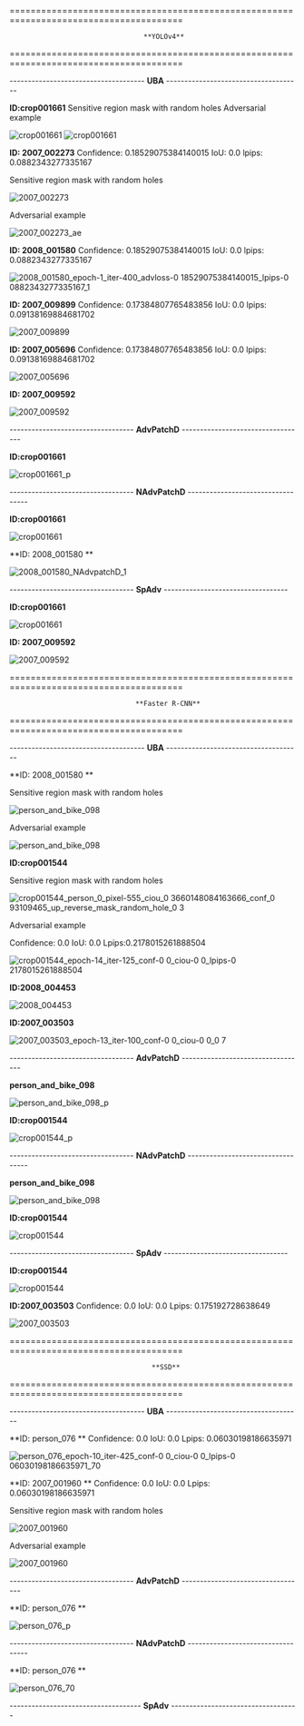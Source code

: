



=======================================================================================
                                     
                                     **YOLOv4**
                                     
=======================================================================================


-------------------------------------  **UBA**   -------------------------------------


**ID:crop001661**    Sensitive region mask with random holes            Adversarial example

![crop001661](https://user-images.githubusercontent.com/69624583/229013118-042929a0-46fb-4b93-af4b-9e599db4cb1f.png) ![crop001661](https://user-images.githubusercontent.com/69624583/229013294-27c3c3ca-cc0b-4939-bd19-5e850d2ca041.jpg)





**ID: 2007_002273** Confidence: 0.18529075384140015 IoU: 0.0  lpips: 0.0882343277335167

Sensitive region mask with random holes

![2007_002273](https://user-images.githubusercontent.com/69624583/229002229-06379118-671a-447d-8118-177c6c0e6a23.jpg)

Adversarial example

![2007_002273_ae](https://user-images.githubusercontent.com/69624583/229002294-1f66a38b-7ba0-4739-9122-a3f3b0fa3b76.jpg)




**ID: 2008_001580**   Confidence: 0.18529075384140015 IoU: 0.0  lpips: 0.0882343277335167

![2008_001580_epoch-1_iter-400_advloss-0 18529075384140015_lpips-0 0882343277335167_1](https://user-images.githubusercontent.com/69624583/228114529-3687838f-a979-4051-9c91-d266e6b1075f.jpg)





**ID: 2007_009899**  Confidence: 0.17384807765483856 IoU: 0.0  lpips: 0.09138169884681702

![2007_009899](https://user-images.githubusercontent.com/69624583/229000337-760cb598-68d9-4c71-8dfe-442a0e5c11a4.jpg)





**ID: 2007_005696**  Confidence: 0.17384807765483856 IoU: 0.0  lpips: 0.09138169884681702

![2007_005696](https://user-images.githubusercontent.com/69624583/229001121-8471439c-865b-4f24-9032-0a2e80fb50c2.jpg)





**ID: 2007_009592**


![2007_009592](https://user-images.githubusercontent.com/69624583/229043040-23ec3350-a072-403c-9a04-b75841a77bd1.jpg)



----------------------------------  **AdvPatchD**  ----------------------------------


**ID:crop001661**

![crop001661_p](https://user-images.githubusercontent.com/69624583/229013407-4cca08f6-080a-4093-a5c3-85aa1e7a5d2e.jpg)



----------------------------------  **NAdvPatchD**  ----------------------------------


**ID:crop001661**


![crop001661](https://user-images.githubusercontent.com/69624583/229013531-dbf91a04-8119-445f-81e9-9aa47b3d0336.jpg)






**ID: 2008_001580 **

![2008_001580_NAdvpatchD_1](https://user-images.githubusercontent.com/69624583/228114499-4a034bc5-e153-4124-bb38-e24e285f0e7f.jpg)







----------------------------------  **SpAdv**  ----------------------------------



**ID:crop001661**


![crop001661](https://user-images.githubusercontent.com/69624583/229015680-ee35bd2b-e953-418c-a787-591c843ac03f.jpg)


**ID: 2007_009592**


![2007_009592](https://user-images.githubusercontent.com/69624583/229043230-557b3dc0-cfc3-417e-b0dc-b8b569c33697.jpg)



=======================================================================================

                                   **Faster R-CNN**

=======================================================================================




-------------------------------------  **UBA**   -------------------------------------


**ID: 2008_001580 **

Sensitive region mask with random holes

![person_and_bike_098](https://user-images.githubusercontent.com/69624583/229003948-3a652d8a-317e-4381-b381-c8a6f31b05a5.jpg)


Adversarial example

![person_and_bike_098](https://user-images.githubusercontent.com/69624583/229003592-cb36b229-aea8-41ef-9370-d34f6b3199fb.jpg)





**ID:crop001544**

Sensitive region mask with random holes

![crop001544_person_0_pixel-555_ciou_0 3660148084163666_conf_0 93109465_up_reverse_mask_random_hole_0 3](https://user-images.githubusercontent.com/69624583/229011600-1780677e-f852-4ce2-929c-6bf880be9c77.png)



Adversarial example

Confidence: 0.0  IoU: 0.0  Lpips:0.2178015261888504

![crop001544_epoch-14_iter-125_conf-0 0_ciou-0 0_lpips-0 2178015261888504](https://user-images.githubusercontent.com/69624583/229010715-c96136d1-9581-4300-bcc4-90e00c67e596.jpg)






**ID:2008_004453**

![2008_004453](https://user-images.githubusercontent.com/69624583/229009883-0153833e-787b-4a3a-912f-cb92f8f1b9f9.jpg)




**ID:2007_003503**

![2007_003503_epoch-13_iter-100_conf-0 0_ciou-0 0_0 7](https://user-images.githubusercontent.com/69624583/229020170-bbd82655-5afb-4039-a23d-82a701ebe690.jpg)





----------------------------------  **AdvPatchD**  ----------------------------------



**person_and_bike_098**

![person_and_bike_098_p](https://user-images.githubusercontent.com/69624583/229006603-55ede24f-6a88-4626-b83f-985ff8d151a9.jpg)





**ID:crop001544**

![crop001544_p](https://user-images.githubusercontent.com/69624583/229012166-3c724746-a31b-4862-960f-705bb301fa4c.jpg)





----------------------------------  **NAdvPatchD**  ----------------------------------




**person_and_bike_098**

![person_and_bike_098](https://user-images.githubusercontent.com/69624583/229006811-455c10df-8e65-4a6b-b571-18901ec559d9.jpg)





**ID:crop001544**

![crop001544](https://user-images.githubusercontent.com/69624583/229012025-eb160fc6-9a51-4339-934d-42b4db0b5fb2.jpg)





----------------------------------  **SpAdv**  ----------------------------------




**ID:crop001544**

![crop001544](https://user-images.githubusercontent.com/69624583/229011923-624cd19a-e154-4684-aa97-32658894f2be.jpg)




**ID:2007_003503**    Confidence: 0.0  IoU: 0.0  Lpips: 0.175192728638649

![2007_003503](https://user-images.githubusercontent.com/69624583/229020301-444cfa35-f1c0-4781-8f5b-aaff595b7bcf.jpg)




=======================================================================================

                                       **SSD**

=======================================================================================



-------------------------------------  **UBA**   -------------------------------------



**ID: person_076 **        Confidence: 0.0  IoU: 0.0  Lpips: 0.06030198186635971



![person_076_epoch-10_iter-425_conf-0 0_ciou-0 0_lpips-0 06030198186635971_70](https://user-images.githubusercontent.com/69624583/229038761-f702c606-4428-48d0-b2c5-fb7366d16645.jpg)




**ID: 2007_001960 **       Confidence: 0.0  IoU: 0.0  Lpips: 0.06030198186635971

Sensitive region mask with random holes

![2007_001960](https://user-images.githubusercontent.com/69624583/229041021-46f37f14-3f99-4fa8-8a18-6b04b5afb383.png)

Adversarial example

![2007_001960](https://user-images.githubusercontent.com/69624583/229040992-66892802-dbd3-41fe-b9d1-67449c3eb310.jpg)


----------------------------------  **AdvPatchD**  ----------------------------------

**ID: person_076 **  



![person_076_p](https://user-images.githubusercontent.com/69624583/229040582-d774e540-49a9-4115-86d5-df70cf486bda.jpg)



----------------------------------  **NAdvPatchD**  ----------------------------------


**ID: person_076 **  



![person_076_70](https://user-images.githubusercontent.com/69624583/229039189-5640bc02-0c47-4085-b1c7-3810370a9564.jpg)



------------------------------------  **SpAdv**  -----------------------------------








